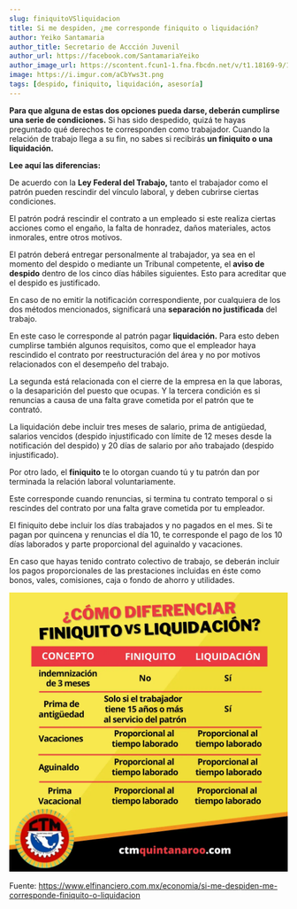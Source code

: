 ```yaml
---
slug: finiquitoVSliquidacion
title: Si me despiden, ¿me corresponde finiquito o liquidación?
author: Yeiko Santamaria
author_title: Secretario de Accción Juvenil
author_url: https://facebook.com/SantamariaYeiko
author_image_url: https://scontent.fcun1-1.fna.fbcdn.net/v/t1.18169-9/13528892_642144415951192_3711081522127502178_n.jpg?_nc_cat=100&ccb=1-3&_nc_sid=09cbfe&_nc_eui2=AeEYeb1sdWedCHq5T-9x-hQygtmmhivFSE-C2aaGK8VIT2WqjIvSFZuUrLTJ60BbiomrCfkWoUhRKjQIrfmpyrRq&_nc_ohc=6ymdyvXSAXcAX_S9lNy&_nc_ht=scontent.fcun1-1.fna&oh=2e3ae247d819cc7443f29e23f49d00d4&oe=60893895
image: https://i.imgur.com/aCbYws3t.png
tags: [despido, finiquito, liquidación, asesoría]
---
```



**Para que alguna de estas dos opciones pueda darse, deberán cumplirse una serie de condiciones.** 
Si has sido despedido, quizá te hayas preguntado qué derechos te corresponden como trabajador. Cuando la relación de trabajo llega a su fin, no sabes si recibirás **un finiquito o una liquidación.**
<!--truncate-->

**Lee aquí las diferencias:**

De acuerdo con la **Ley Federal del Trabajo,** tanto el trabajador como el patrón pueden rescindir del vínculo laboral, y deben cubrirse ciertas condiciones.

El patrón podrá rescindir el contrato a un empleado si este realiza ciertas acciones como el engaño, la falta de honradez, daños materiales, actos inmorales, entre otros motivos.

El patrón deberá entregar personalmente al trabajador, ya sea en el momento del despido o mediante un Tribunal competente, el **aviso de despido** dentro de los cinco días hábiles siguientes. Esto para acreditar que el despido es justificado.

En caso de no emitir la notificación correspondiente, por cualquiera de los dos métodos mencionados, significará una **separación no justificada** del trabajo.

En este caso le corresponde al patrón pagar **liquidación.** Para esto deben cumplirse también algunos requisitos, como que el empleador haya rescindido el contrato por reestructuración del área y no por motivos relacionados con el desempeño del trabajo.

La segunda está relacionada con el cierre de la empresa en la que laboras, o la desaparición del puesto que ocupas. Y la tercera condición es si renuncias a causa de una falta grave cometida por el patrón que te contrató.

La liquidación debe incluir tres meses de salario, prima de antigüedad, salarios vencidos (despido injustificado con límite de 12 meses desde la notificación del despido) y 20 días de salario por año trabajado (despido injustificado).

Por otro lado, el **finiquito** te lo otorgan cuando tú y tu patrón dan por terminada la relación laboral voluntariamente.

Este corresponde cuando renuncias, si termina tu contrato temporal o si rescindes del contrato por una falta grave cometida por tu empleador.

El finiquito debe incluir los días trabajados y no pagados en el mes. Si te pagan por quincena y renuncias el día 10, te corresponde el pago de los 10 días laborados y parte proporcional del aguinaldo y vacaciones.

En caso que hayas tenido contrato colectivo de trabajo, se deberán incluir los pagos proporcionales de las prestaciones incluidas en éste como bonos, vales, comisiones, caja o fondo de ahorro y utilidades.

![¿cómo diferenciar finiquito vs liquidación?](../static/img/liquidacionVSfiniquito.webp)

Fuente: https://www.elfinanciero.com.mx/economia/si-me-despiden-me-corresponde-finiquito-o-liquidacion